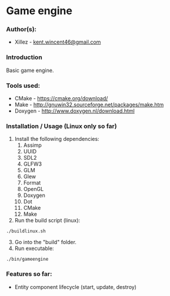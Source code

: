 # Game engine

### Author(s):

- Xillez - kent.wincent46@gmail.com

### Introduction

Basic game engine.

### Tools used:

- CMake - https://cmake.org/download/
- Make - http://gnuwin32.sourceforge.net/packages/make.htm
- Doxygen - http://www.doxygen.nl/download.html

### Installation / Usage (Linux only so far)

1. Install the following dependencies:
   1. Assimp
   2. UUID
   3. SDL2
   4. GLFW3
   5. GLM
   6. Glew
   7. Format
   8. OpenGL
   9. Doxygen
   10. Dot
   11. CMake
   12. Make
2. Run the build script (linux):

```
./buildlinux.sh
```

3. Go into the "build" folder.
4. Run executable:

```
./bin/gameengine
```

### Features so far:

- Entity component lifecycle (start, update, destroy)
